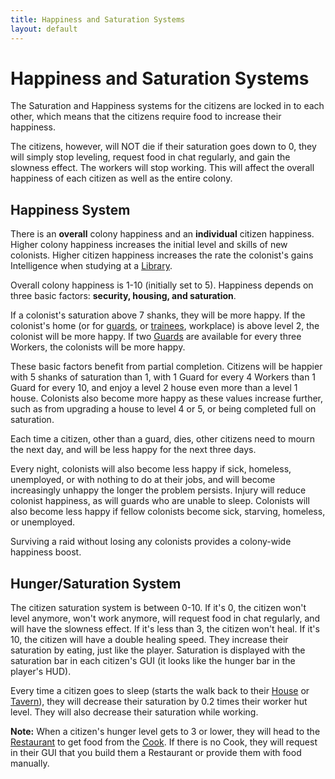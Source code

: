 ```yaml
---
title: Happiness and Saturation Systems
layout: default
---
```

# Happiness and Saturation Systems

The Saturation and Happiness systems for the citizens are locked in to each other, which means that the citizens require food to increase their happiness.

The citizens, however, will NOT die if their saturation goes down to 0, they will simply stop leveling, request food in chat regularly, and gain the slowness effect. The workers will stop working. This will affect the overall happiness of each citizen as well as the entire colony.

## Happiness System

There is an **overall** colony happiness and an **individual** citizen happiness. Higher colony happiness increases the initial level and skills of new colonists. Higher citizen happiness increases the rate the colonist's gains Intelligence when studying at a [Library](../../source/buildings/library).

Overall colony happiness is 1-10 (initially set to 5). Happiness depends on three basic factors: **security, housing, and saturation**.

If a colonist's saturation above 7 shanks, they will be more happy.
If the colonist's home (or for [guards](../../source/workers/guard), or [trainees](../../source/workers/archerintraining), workplace) is above level 2, the colonist will be more happy.
If two [Guards](../../source/workers/guard) are available for every three Workers, the colonists will be more happy.

These basic factors benefit from partial completion. Citizens will be happier with 5 shanks of saturation than 1, with 1 Guard for every 4 Workers than 1 Guard for every 10, and enjoy a level 2 house even more than a level 1 house. Colonists also become more happy as these values increase further, such as from upgrading a house to level 4 or 5, or being completed full on saturation.

Each time a citizen, other than a guard, dies, other citizens need to mourn the next day, and will be less happy for the next three days.

Every night, colonists will also become less happy if sick, homeless, unemployed, or with nothing to do at their jobs, and will become increasingly unhappy the longer the problem persists. Injury will reduce colonist happiness, as will guards who are unable to sleep. Colonists will also become less happy if fellow colonists become sick, starving, homeless, or unemployed.

Surviving a raid without losing any colonists provides a colony-wide happiness boost.

## Hunger/Saturation System

The citizen saturation system is between 0-10. If it's 0, the citizen won't level anymore, won't work anymore, will request food in chat regularly, and will have the slowness effect. If it's less than 3, the citizen won't heal<!-- and will have a -25% leveling speed. If it's between 3 and 5, the citizen will have a -10% leveling speed. If it's between 5 and 7, the citizen will have a +10% leveling speed. If it's between 7 and 10, the citizen will have a +25% leveling speed-->. If it's 10, the citizen will have a double healing speed<!-- and a +25% leveling speed-->. They increase their saturation by eating, just like the player. Saturation is displayed with the saturation bar in each citizen's GUI (it looks like the hunger bar in the player's HUD).

Every time a citizen goes to sleep (starts the walk back to their [House](../../source/buildings/house) or [Tavern](../../source/buildings/tavern)), they will decrease their saturation by 0.2 times their worker hut level. They will also decrease their saturation while working.

**Note:** When a citizen's hunger level gets to 3 or lower, they will head to the [Restaurant](../../source/buildings/restaurant) to get food from the [Cook](../../source/workers/cook). If there is no Cook, they will request in their GUI that you build them a Restaurant or provide them with food manually.
